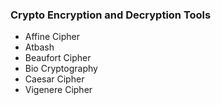 <h3>Crypto Encryption and Decryption Tools</h3>

<ul>
  <li>Affine Cipher</li>
  <li>Atbash</li>
  <li>Beaufort Cipher</li>
  <li>Bio Cryptography</li>
  <li>Caesar Cipher</li>
  <li>Vigenere Cipher</li>
</ul>
